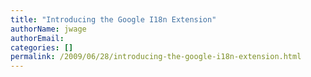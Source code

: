 ```yaml
---
title: "Introducing the Google I18n Extension"
authorName: jwage
authorEmail:
categories: []
permalink: /2009/06/28/introducing-the-google-i18n-extension.html
---
```



